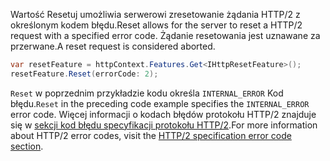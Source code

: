 <span data-ttu-id="40812-101">Wartość Resetuj umożliwia serwerowi zresetowanie żądania HTTP/2 z określonym kodem błędu.</span><span class="sxs-lookup"><span data-stu-id="40812-101">Reset allows for the server to reset a HTTP/2 request with a specified error code.</span></span> <span data-ttu-id="40812-102">Żądanie resetowania jest uznawane za przerwane.</span><span class="sxs-lookup"><span data-stu-id="40812-102">A reset request is considered aborted.</span></span>

```csharp
var resetFeature = httpContext.Features.Get<IHttpResetFeature>();
resetFeature.Reset(errorCode: 2);
```

<span data-ttu-id="40812-103">`Reset` w poprzednim przykładzie kodu określa `INTERNAL_ERROR` Kod błędu.</span><span class="sxs-lookup"><span data-stu-id="40812-103">`Reset` in the preceding code example specifies the `INTERNAL_ERROR` error code.</span></span> <span data-ttu-id="40812-104">Więcej informacji o kodach błędów protokołu HTTP/2 znajduje się w [sekcji kod błędu specyfikacji protokołu HTTP/2](https://tools.ietf.org/html/rfc7540#page-50).</span><span class="sxs-lookup"><span data-stu-id="40812-104">For more information about HTTP/2 error codes, visit the [HTTP/2 specification error code section](https://tools.ietf.org/html/rfc7540#page-50).</span></span>